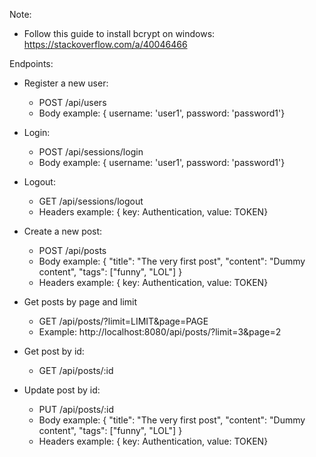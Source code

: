 Note:
- Follow this guide to install bcrypt on windows: https://stackoverflow.com/a/40046466

Endpoints:
- Register a new user:
    - POST /api/users
    - Body example: { username: 'user1', password: 'password1'}

- Login:
    - POST /api/sessions/login
    - Body example: { username: 'user1', password: 'password1'}
- Logout:
    - GET /api/sessions/logout
    - Headers example: { key: Authentication, value: TOKEN}

- Create a new post:
    - POST /api/posts
    - Body example: { "title": "The very first post", "content": "Dummy content", "tags": ["funny", "LOL"] }
    - Headers example: { key: Authentication, value: TOKEN}
- Get posts by page and limit
    - GET /api/posts/?limit=LIMIT&page=PAGE
    - Example: http://localhost:8080/api/posts/?limit=3&page=2
- Get post by id:
    - GET /api/posts/:id
- Update post by id:
    - PUT /api/posts/:id
    - Body example: { "title": "The very first post", "content": "Dummy content", "tags": ["funny", "LOL"] }
    - Headers example: { key: Authentication, value: TOKEN}


